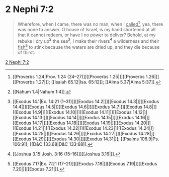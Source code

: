 # 2 Nephi 7:2

> Wherefore, when I came, there was no man; when I <u>called</u>[^a], yea, there was none to answer. O house of Israel, is my hand shortened at all that it cannot redeem, or have I no power to deliver? Behold, at my rebuke I <u>dry up</u>[^b] the <u>sea</u>[^c], I make their <u>rivers</u>[^d] a wilderness and their <u>fish</u>[^e] to stink because the waters are dried up, and they die because of thirst.

[2 Nephi 7:2](https://www.churchofjesuschrist.org/study/scriptures/bofm/2-ne/7?lang=eng&id=p2#p2)


[^a]: [[Proverbs 1.24|Prov. 1:24 (24–27)]][[Proverbs 1.25|]][[Proverbs 1.26|]][[Proverbs 1.27|]]; [[Isaiah 65.12|Isa. 65:12]]; [[Alma 5.37|Alma 5:37]].  
[^b]: [[Nahum 1.4|Nahum 1:4]].  
[^c]: [[Exodus 14.1|Ex. 14:21 (1–31)]][[Exodus 14.2|]][[Exodus 14.3|]][[Exodus 14.4|]][[Exodus 14.5|]][[Exodus 14.6|]][[Exodus 14.7|]][[Exodus 14.8|]][[Exodus 14.9|]][[Exodus 14.10|]][[Exodus 14.11|]][[Exodus 14.12|]][[Exodus 14.13|]][[Exodus 14.14|]][[Exodus 14.15|]][[Exodus 14.16|]][[Exodus 14.17|]][[Exodus 14.18|]][[Exodus 14.19|]][[Exodus 14.20|]][[Exodus 14.21|]][[Exodus 14.22|]][[Exodus 14.23|]][[Exodus 14.24|]][[Exodus 14.25|]][[Exodus 14.26|]][[Exodus 14.27|]][[Exodus 14.28|]][[Exodus 14.29|]][[Exodus 14.30|]][[Exodus 14.31|]]; [[Psalms 106.9|Ps. 106:9]]; [[D&C 133.68|D&C 133:68]].  
[^d]: [[Joshua 3.15|Josh. 3:16 (15–16)]][[Joshua 3.16|]].  
[^e]: [[Exodus 7.17|Ex. 7:21 (17–21)]][[Exodus 7.18|]][[Exodus 7.19|]][[Exodus 7.20|]][[Exodus 7.21|]].  
